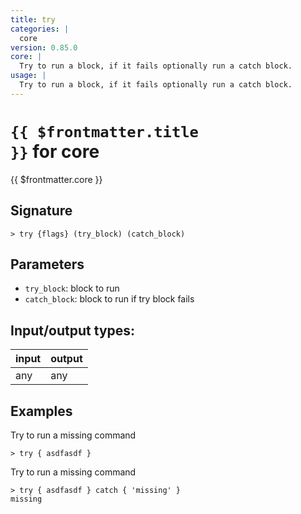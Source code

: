 ```yaml
---
title: try
categories: |
  core
version: 0.85.0
core: |
  Try to run a block, if it fails optionally run a catch block.
usage: |
  Try to run a block, if it fails optionally run a catch block.
---
```

<!-- This file is automatically generated. Please edit the command in https://github.com/nushell/nushell instead. -->

# <code>{{ $frontmatter.title }}</code> for core

<div class='command-title'>{{ $frontmatter.core }}</div>

## Signature

```> try {flags} (try_block) (catch_block)```

## Parameters

 -  `try_block`: block to run
 -  `catch_block`: block to run if try block fails


## Input/output types:

| input | output |
| ----- | ------ |
| any   | any    |

## Examples

Try to run a missing command
```nu
> try { asdfasdf }

```

Try to run a missing command
```nu
> try { asdfasdf } catch { 'missing' }
missing
```
